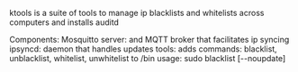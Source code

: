 ktools is a suite of tools to manage ip blacklists and whitelists across computers and installs auditd

Components:
Mosquitto server: and MQTT broker that facilitates ip syncing
ipsyncd: daemon that handles updates
tools: adds commands: blacklist, unblacklist, whitelist, unwhitelist to /bin
                      usage: sudo blacklist <ip> [--noupdate]
